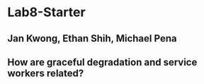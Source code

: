 # Lab8-Starter

## Jan Kwong, Ethan Shih, Michael Pena

## How are graceful degradation and service workers related? 